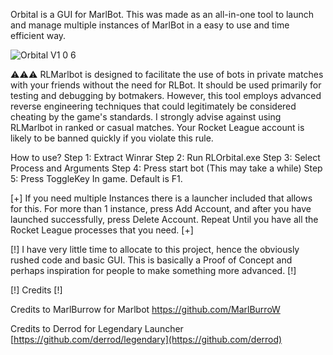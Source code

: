 Orbital is a GUI for MarlBot. This was made as an all-in-one tool to launch and manage multiple instances of MarlBot in a easy to use and time efficient way.


![Orbital V1 0 6](https://github.com/SkiffyMan/RLOrbital/assets/169090800/0005d51f-9503-4c2e-87e1-2bcc05230b1d)


⚠️⚠️⚠️ RLMarlbot is designed to facilitate the use of bots in private matches with your friends without the need for RLBot. It should be used primarily for testing and debugging by botmakers. However, this tool employs advanced reverse engineering techniques that could legitimately be considered cheating by the game's standards. I strongly advise against using RLMarlbot in ranked or casual matches. Your Rocket League account is likely to be banned quickly if you violate this rule.
  
How to use?
Step 1:
Extract Winrar
Step 2:
Run RLOrbital.exe
Step 3:
Select Process and Arguments
Step 4:
Press start bot (This may take a while)
Step 5: 
Press ToggleKey In game. Default is F1.


[+] If you need multiple Instances there is a launcher included that allows for this. For more than 1 instance, press Add Account, and after you have launched successfully, press Delete Account. Repeat Until you have all the Rocket League processes that you need. [+]


[!] I have very little time to allocate to this project, hence the obviously rushed code and basic GUI. This is basically a Proof of Concept and perhaps inspiration for people to make something more advanced. [!]

[!] Credits [!]

Credits to MarlBurrow for Marlbot
https://github.com/MarlBurroW


Credits to Derrod for Legendary Launcher
[https://github.com/derrod/legendary](https://github.com/derrod)
